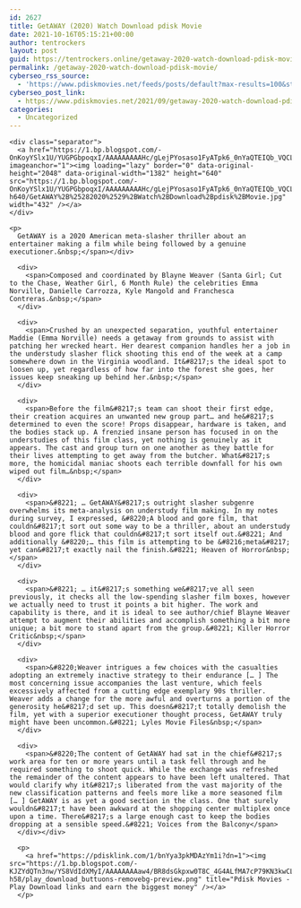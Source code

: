 ```yaml
---
id: 2627
title: GetAWAY (2020) Watch Download pdisk Movie
date: 2021-10-16T05:15:21+00:00
author: tentrockers
layout: post
guid: https://tentrockers.online/getaway-2020-watch-download-pdisk-movie/
permalink: /getaway-2020-watch-download-pdisk-movie/
cyberseo_rss_source:
  - 'https://www.pdiskmovies.net/feeds/posts/default?max-results=100&start-index=401'
cyberseo_post_link:
  - https://www.pdiskmovies.net/2021/09/getaway-2020-watch-download-pdisk-movie.html
categories:
  - Uncategorized
---
```

<div>
  <div>
    <span></p> 
    
    <div class="separator">
      <a href="https://1.bp.blogspot.com/-OnKoyYSlx1U/YUGPGbpoqxI/AAAAAAAAAHc/gLejPYosaso1FyATpk6_0nYaQTEIQb_VQCLcBGAsYHQ/s2048/GetAWAY%2B%25282020%2529%2BWatch%2BDownload%2Bpdisk%2BMovie.jpg" imageanchor="1"><img loading="lazy" border="0" data-original-height="2048" data-original-width="1382" height="640" src="https://1.bp.blogspot.com/-OnKoyYSlx1U/YUGPGbpoqxI/AAAAAAAAAHc/gLejPYosaso1FyATpk6_0nYaQTEIQb_VQCLcBGAsYHQ/w432-h640/GetAWAY%2B%25282020%2529%2BWatch%2BDownload%2Bpdisk%2BMovie.jpg" width="432" /></a>
    </div>
    
    <p>
      GetAWAY is a 2020 American meta-slasher thriller about an entertainer making a film while being followed by a genuine executioner.&nbsp;</span></div> 
      
      <div>
        <span>Composed and coordinated by Blayne Weaver (Santa Girl; Cut to the Chase, Weather Girl, 6 Month Rule) the celebrities Emma Norville, Danielle Carrozza, Kyle Mangold and Franchesca Contreras.&nbsp;</span>
      </div>
      
      <div>
        <span>Crushed by an unexpected separation, youthful entertainer Maddie (Emma Norville) needs a getaway from grounds to assist with patching her wrecked heart. Her dearest companion handles her a job in the understudy slasher flick shooting this end of the week at a camp somewhere down in the Virginia woodland. It&#8217;s the ideal spot to loosen up, yet regardless of how far into the forest she goes, her issues keep sneaking up behind her.&nbsp;</span>
      </div>
      
      <div>
        <span>Before the film&#8217;s team can shoot their first edge, their creation acquires an unwanted new group part… and he&#8217;s determined to even the score! Props disappear, hardware is taken, and the bodies stack up. A frenzied insane person has focused in on the understudies of this film class, yet nothing is genuinely as it appears. The cast and group turn on one another as they battle for their lives attempting to get away from the butcher. What&#8217;s more, the homicidal maniac shoots each terrible downfall for his own wiped out film…&nbsp;</span>
      </div>
      
      <div>
        <span>&#8221; … GetAWAY&#8217;s outright slasher subgenre overwhelms its meta-analysis on understudy film making. In my notes during survey, I expressed, &#8220;A blood and gore film, that couldn&#8217;t sort out some way to be a thriller, about an understudy blood and gore flick that couldn&#8217;t sort itself out.&#8221; And additionally &#8220;… this film is attempting to be &#8216;meta&#8217; yet can&#8217;t exactly nail the finish.&#8221; Heaven of Horror&nbsp;</span>
      </div>
      
      <div>
        <span>&#8221; … it&#8217;s something we&#8217;ve all seen previously, it checks all the low-spending slasher film boxes, however we actually need to trust it points a bit higher. The work and capability is there, and it is ideal to see author/chief Blayne Weaver attempt to augment their abilities and accomplish something a bit more unique; a bit more to stand apart from the group.&#8221; Killer Horror Critic&nbsp;</span>
      </div>
      
      <div>
        <span>&#8220;Weaver intrigues a few choices with the casualties adopting an extremely inactive strategy to their endurance [… ] The most concerning issue accompanies the last venture, which feels excessively affected from a cutting edge exemplary 90s thriller. Weaver adds a change for the more awful and overturns a portion of the generosity he&#8217;d set up. This doesn&#8217;t totally demolish the film, yet with a superior executioner thought process, GetAWAY truly might have been uncommon.&#8221; Lyles Movie Files&nbsp;</span>
      </div>
      
      <div>
        <span>&#8220;The content of GetAWAY had sat in the chief&#8217;s work area for ten or more years until a task fell through and he required something to shoot quick. While the exchange was refreshed the remainder of the content appears to have been left unaltered. That would clarify why it&#8217;s liberated from the vast majority of the new classification patterns and feels more like a more seasoned film [… ] GetAWAY is as yet a good section in the class. One that surely wouldn&#8217;t have been awkward at the shopping center multiplex once upon a time. There&#8217;s a large enough cast to keep the bodies dropping at a sensible speed.&#8221; Voices from the Balcony</span>
      </div></div> 
      
      <p>
        <a href="https://pdisklink.com/1/bnYya3pkMDAzYm1i?dn=1"><img src="https://1.bp.blogspot.com/-KJZYdQTn3nw/YS8VdIdXMyI/AAAAAAAAaw4/BR8dsGkpxw0T8C_4G4ALfMA7cP79KN3kwCLcBGAsYHQ/w400-h58/play_download_buttuons-removebg-preview.png" title="Pdisk Movies - Play Download links and earn the biggest money" /></a>
      </p>